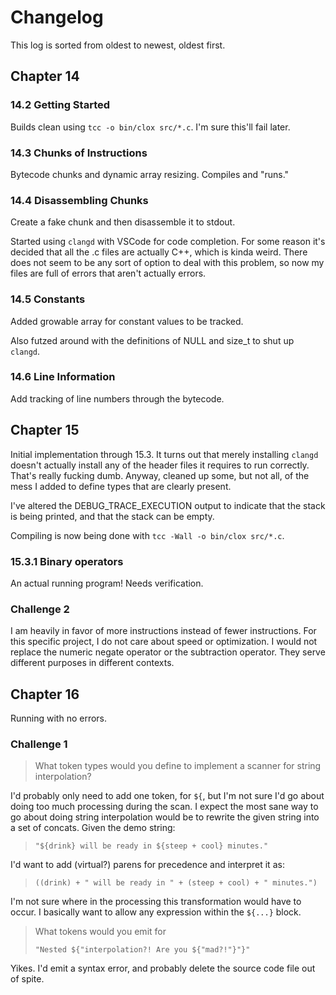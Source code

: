 # Changelog
This log is sorted from oldest to newest, oldest first.

## Chapter 14
### 14.2 Getting Started
Builds clean using `tcc -o bin/clox src/*.c`.  I'm sure this'll fail later.

### 14.3 Chunks of Instructions
Bytecode chunks and dynamic array resizing.  Compiles and "runs."

### 14.4 Disassembling Chunks
Create a fake chunk and then disassemble it to stdout.

Started using `clangd` with VSCode for code completion.  For some reason it's
decided that all the .c files are actually C++, which is kinda weird.  There
does not seem to be any sort of option to deal with this problem, so now my files
are full of errors that aren't actually errors.

### 14.5 Constants
Added growable array for constant values to be tracked.

Also futzed around with the definitions of NULL and size_t to shut up `clangd`.

### 14.6 Line Information
Add tracking of line numbers through the bytecode.

## Chapter 15
Initial implementation through 15.3.  It turns out that merely installing
`clangd` doesn't actually install any of the header files it requires to run
correctly.  That's really fucking dumb.  Anyway, cleaned up some, but not all,
of the mess I added to define types that are clearly present.

I've altered the DEBUG_TRACE_EXECUTION output to indicate that the stack is
being printed, and that the stack can be empty.

Compiling is now being done with `tcc -Wall -o bin/clox src/*.c`.

### 15.3.1 Binary operators

An actual running program!  Needs verification.

### Challenge 2

I am heavily in favor of more instructions instead of fewer instructions.  For
this specific project, I do not care about speed or optimization.  I would not
replace the numeric negate operator or the subtraction operator.  They serve
different purposes in different contexts.

## Chapter 16
Running with no errors.

### Challenge 1
> What token types would you define to implement a scanner for string interpolation?

I'd probably only need to add one token, for `${`, but I'm not sure I'd go about
doing too much processing during the scan.  I expect the most sane way to go
about doing string interpolation would be to rewrite the given string into a set
of concats.  Given the demo string:

> `"${drink} will be ready in ${steep + cool} minutes."`

I'd want to add (virtual?) parens for precedence and interpret it as:

> `((drink) + " will be ready in " + (steep + cool) + " minutes.")`

I'm not sure where in the processing this transformation would have to occur.  I
basically want to allow any expression within the `${...}` block.

> What tokens would you emit for
>
> `"Nested ${"interpolation?! Are you ${"mad?!"}"}"`

Yikes.  I'd emit a syntax error, and probably delete the source code file out
of spite.
